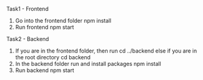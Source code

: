 Task1 - Frontend

1. Go into the frontend folder
   npm install
2. Run frontend
   npm start

Task2 - Backend

1. If you are in the frontend folder, then run
   cd ../backend
   else if you are in the root directory
   cd backend
2. In the backend folder run and install packages
   npm install
3. Run backend
   npm start
